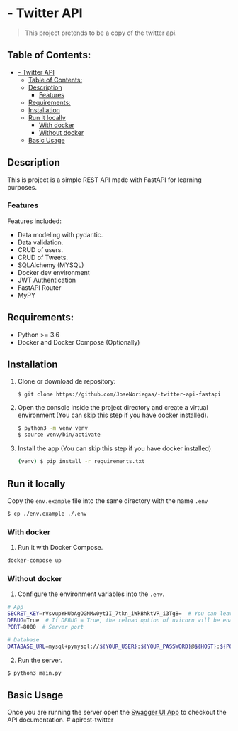 #  - Twitter API
> This project pretends to be a copy of the twitter api.

## Table of Contents:
- [- Twitter API](#--twitter-api)
  - [Table of Contents:](#table-of-contents)
  - [Description](#description)
    - [Features](#features)
  - [Requirements:](#requirements)
  - [Installation](#installation)
  - [Run it locally](#run-it-locally)
    - [With docker](#with-docker)
    - [Without docker](#without-docker)
  - [Basic Usage](#basic-usage)


## Description
This is project is a simple REST API made with FastAPI for learning purposes.

### Features
Features included:
- Data modeling with pydantic.
- Data validation.
- CRUD of users.
- CRUD of Tweets.
- SQLAlchemy (MYSQL)
- Docker dev environment
- JWT Authentication
- FastAPI Router
- MyPY

## Requirements:
- Python >= 3.6
- Docker and Docker Compose (Optionally)

## Installation
1. Clone or download de repository:
    ```
    $ git clone https://github.com/JoseNoriegaa/-twitter-api-fastapi
    ```

2. Open the console inside the project directory and create a virtual environment (You can skip this step if you have docker installed).
    ```bash
    $ python3 -m venv venv
    $ source venv/bin/activate
    ```

3. Install the app (You can skip this step if you have docker installed)
    ```bash
    (venv) $ pip install -r requirements.txt
    ```

## Run it locally
Copy the `env.example` file into the same directory with the name `.env`
```bash
$ cp ./env.example ./.env
```


### With docker
1. Run it with Docker Compose.
```bash
docker-compose up
```

### Without docker
1. Configure the environment variables into the `.env`.
```bash
# App
SECRET_KEY=rVsvupYHUbAgOGNMw0ytII_7tkn_iWkBhktVR_i3Tg8=  # You can leave this dev key as is.
DEBUG=True  # If DEBUG = True, the reload option of uvicorn will be enabled
PORT=8000  # Server port

# Database
DATABASE_URL=mysql+pymysql://${YOUR_USER}:${YOUR_PASSWORD}@${HOST}:${PORT}/${DATABASE NAME}  # Configure your database credentials here.

```

2. Run the server.
```bash
$ python3 main.py
```

## Basic Usage
Once you are running the server open the [Swagger UI App](http://localhost:8000/docs) to checkout the API documentation.
#   a p i r e s t - t w i t t e r  
 